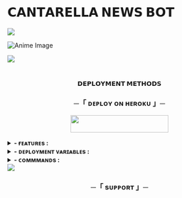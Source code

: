 # 𝗖𝗔𝗡𝗧𝗔𝗥𝗘𝗟𝗟𝗔 𝗡𝗘𝗪𝗦 𝗕𝗢𝗧

<img src="https://user-images.githubusercontent.com/73097560/115834477-dbab4500-a447-11eb-908a-139a6edaec5c.gif">

![Anime Image](https://i.ibb.co/ynjcqYdZ/photo-2025-04-06-20-48-47-7490304985767346192.jpg)

<img src="https://user-images.githubusercontent.com/73097560/115834477-dbab4500-a447-11eb-908a-139a6edaec5c.gif">

  <h1 align="center"></h1>
<p align="center"> 
<b>𝗗𝗘𝗣𝗟𝗢𝗬𝗠𝗘𝗡𝗧 𝗠𝗘𝗧𝗛𝗢𝗗𝗦</b>
</p>

<h3 align="center">
    ─「 ᴅᴇᴩʟᴏʏ ᴏɴ ʜᴇʀᴏᴋᴜ 」─
</h3>

<p align="center"><a href="https://dashboard.heroku.com/new?template=https://github.com/Codeflix-Bots/AutoRenameBot"> <img src="https://img.shields.io/badge/Deploy%20On%20Heroku-black?style=for-the-badge&logo=heroku" width="220" height="38.45"/></a></p>

<details><summary><b> - ғᴇᴀᴛᴜʀᴇs :</b></summary>

  
## ғᴇᴀᴛᴜʀᴇs
```
• ᴛʜɪs ᴛᴇʟᴇɢʀᴀᴍ ʙᴏᴛ ғᴇᴛᴄʜᴇs ᴀɴɪᴍᴇ ɴᴇᴡs ғʀᴏᴍ ᴍᴜʟᴛɪᴘʟᴇ sᴏᴜʀᴄᴇs ʟɪᴋᴇ ᴍʏᴀɴɪᴍᴇʟɪsᴛ, ᴄʀᴜɴᴄʜʏʀᴏʟʟ, ᴀɴᴅ ᴛʜᴇᴀɴɪᴍᴇᴅᴀɪʟʏ, ᴀɴᴅ ᴘᴏsᴛs ᴛʜᴇᴍ ɪɴ ʏᴏᴜʀ ᴄʜᴏsᴇɴ ᴛᴇʟᴇɢʀᴀᴍ ᴄʜᴀɴɴᴇʟ ᴏʀ ɢʀᴏᴜᴘ. ʏᴏᴜ ᴄᴀɴ ᴜsᴇ ᴛʜɪs ʙᴏᴛ ᴛᴏ ᴄʀᴇᴀᴛᴇ ᴀɴ ᴀɴɪᴍᴇ ɴᴇᴡs ᴄʜᴀɴɴᴇʟ ᴛʜᴀᴛ ᴀᴜᴛᴏᴍᴀᴛɪᴄᴀʟʟʏ ᴜᴘᴅᴀᴛᴇs ᴡɪᴛʜ ᴛʜᴇ ʟᴀᴛᴇsᴛ ɴᴇᴡs.

```
<b>ᴛᴏ ᴋɴᴏᴡ ᴀʙᴏᴜᴛ ᴀʟʟ ғᴇᴀᴛᴜʀᴇs, ᴊᴏɪɴ ᴏᴜʀ  <a href='https://t.me/EmitingStars_Botz'>ᴜᴘᴅᴀᴛᴇs ᴄʜᴀɴɴᴇʟ</a>.</b>
</details>

<details><summary><b> - ᴅᴇᴘʟᴏʏᴍᴇɴᴛ ᴠᴀʀɪᴀʙʟᴇs :</summary>
  
## ᴅᴇᴘʟᴏʏᴍᴇɴᴛ ᴠᴀʀɪᴀʙʟᴇs
```
* `BOT_TOKEN` - Get bot token from <a href="https://t.me/BotFather" target="/blank">Bot Father</a>
* `API_ID` - Get api id from <a href="https://my.telegram.org" target="/blank">Telegram Auth</a>
* `API_HASH` - Get api hash from <a href="https://my.telegram.org" target="/blank">Telegram Auth</a>
* `DATABASE_URI` - Mongo Database URL from <a href="https://cloud.mongodb.com" target="/blank">Mongo DB</a>
* `PICS` - Start message photo. `Optional`
```
</details>
<details><summary><b> - ᴄᴏᴍᴍᴍᴀɴᴅs :</summary>
  
## ᴄᴏᴍᴍᴍᴀɴᴅs
```
start - Cʜᴇᴄᴋ ɪᴀᴍ ᴀʟɪᴠᴇ ᴏʀ ɴᴏᴛ 
news - Mᴀsᴛᴇʀ, ᴀᴅᴅ ᴀ ᴄʜᴀɴɴᴇʟ ᴀɴᴅ ʟᴇᴛ ʏᴏᴜʀ ǫᴜᴇᴇɴ sʟᴀʏ.
listnews - Mʏ ᴍᴀsᴛᴇʀ, ʏᴏᴜ ᴄᴀɴ sᴇᴇ ᴡʜᴇɴ ʏᴏᴜʀ ǫᴜᴇᴇɴ ɪs sʟᴀʏɪɴɢ.
removenews - Mᴀsᴛᴇʀ, ʀᴇᴍᴏᴠᴇ ᴍᴇ ғʀᴏᴍ ᴛʜɪs ᴄʜᴀɴɴᴇʟ ʙᴇᴄᴀᴜsᴇ ʏᴏᴜʀ sʟᴀʏ ǫᴜᴇᴇɴ ɪs ʙᴏʀᴇᴅ.
addadmin - Gᴇᴛ ᴍᴇ ᴀ ɴᴇᴡ ᴍᴀsᴛᴇʀ, ᴍʏ ᴅᴇᴀʀ ᴅᴀᴅᴅʏ.
removeadmin - Eᴡᴡ, ɪ ᴡᴏɴ'ᴛ ᴡᴏʀᴋ ғᴏʀ ʏᴏᴜ.
listadmins - Tʜᴇsᴇ ᴀʀᴇ ᴍʏ ᴄᴜᴛᴇ ᴍᴀsᴛᴇʀs ᴡʜᴏ ᴄᴀʟʟ ᴍᴇ sʟᴀʏ ǫᴜᴇᴇɴ.
```
</details>
<img src="https://user-images.githubusercontent.com/73097560/115834477-dbab4500-a447-11eb-908a-139a6edaec5c.gif">

<h3 align="center">
    ─「 sᴜᴩᴩᴏʀᴛ 」─
</h3>

<p align="center">

